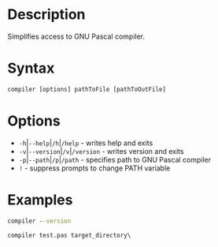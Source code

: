 # Description

Simplifies access to GNU Pascal compiler.

# Syntax
```bat
compiler [options] pathToFile [pathToOutFile]
```

# Options
- `-h`|`--help`|`/h`|`/help` - writes help and exits
- `-v`|`--version`|`/v`|`/version` - writes version and exits
- `-p`|`--path`|`/p`|`/path` - specifies path to GNU Pascal compiler
- `!` - suppress prompts to change PATH variable

# Examples
```bat
compiler --version
```

```bat
compiler test.pas target_directory\
```
